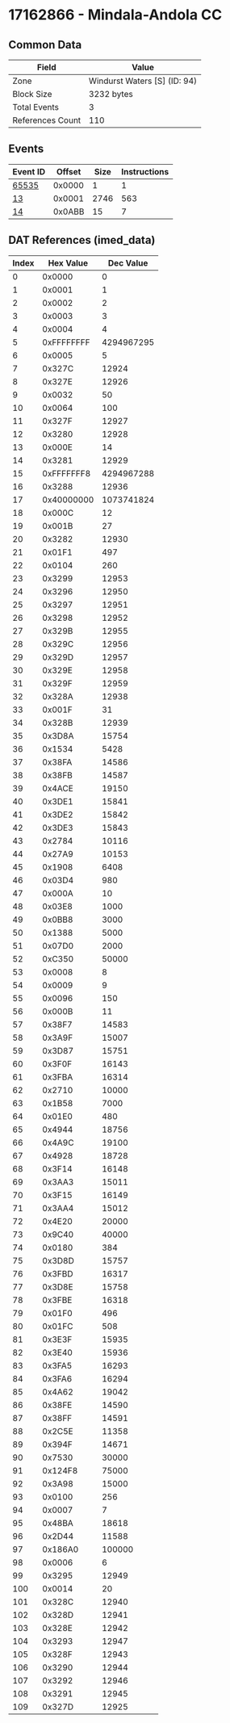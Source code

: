 # 17162866 - Mindala-Andola CC

## Common Data

| Field            | Value                        |
|------------------|------------------------------|
| Zone             | Windurst Waters [S] (ID: 94) |
| Block Size       | 3232 bytes                   |
| Total Events     | 3                            |
| References Count | 110                          |

## Events

| Event ID            | Offset   |   Size |   Instructions |
|---------------------|----------|--------|----------------|
| [65535](./65535.md) | 0x0000   |      1 |              1 |
| [13](./13.md)       | 0x0001   |   2746 |            563 |
| [14](./14.md)       | 0x0ABB   |     15 |              7 |

## DAT References (imed_data)

|   Index | Hex Value   |   Dec Value |
|---------|-------------|-------------|
|       0 | 0x0000      |           0 |
|       1 | 0x0001      |           1 |
|       2 | 0x0002      |           2 |
|       3 | 0x0003      |           3 |
|       4 | 0x0004      |           4 |
|       5 | 0xFFFFFFFF  |  4294967295 |
|       6 | 0x0005      |           5 |
|       7 | 0x327C      |       12924 |
|       8 | 0x327E      |       12926 |
|       9 | 0x0032      |          50 |
|      10 | 0x0064      |         100 |
|      11 | 0x327F      |       12927 |
|      12 | 0x3280      |       12928 |
|      13 | 0x000E      |          14 |
|      14 | 0x3281      |       12929 |
|      15 | 0xFFFFFFF8  |  4294967288 |
|      16 | 0x3288      |       12936 |
|      17 | 0x40000000  |  1073741824 |
|      18 | 0x000C      |          12 |
|      19 | 0x001B      |          27 |
|      20 | 0x3282      |       12930 |
|      21 | 0x01F1      |         497 |
|      22 | 0x0104      |         260 |
|      23 | 0x3299      |       12953 |
|      24 | 0x3296      |       12950 |
|      25 | 0x3297      |       12951 |
|      26 | 0x3298      |       12952 |
|      27 | 0x329B      |       12955 |
|      28 | 0x329C      |       12956 |
|      29 | 0x329D      |       12957 |
|      30 | 0x329E      |       12958 |
|      31 | 0x329F      |       12959 |
|      32 | 0x328A      |       12938 |
|      33 | 0x001F      |          31 |
|      34 | 0x328B      |       12939 |
|      35 | 0x3D8A      |       15754 |
|      36 | 0x1534      |        5428 |
|      37 | 0x38FA      |       14586 |
|      38 | 0x38FB      |       14587 |
|      39 | 0x4ACE      |       19150 |
|      40 | 0x3DE1      |       15841 |
|      41 | 0x3DE2      |       15842 |
|      42 | 0x3DE3      |       15843 |
|      43 | 0x2784      |       10116 |
|      44 | 0x27A9      |       10153 |
|      45 | 0x1908      |        6408 |
|      46 | 0x03D4      |         980 |
|      47 | 0x000A      |          10 |
|      48 | 0x03E8      |        1000 |
|      49 | 0x0BB8      |        3000 |
|      50 | 0x1388      |        5000 |
|      51 | 0x07D0      |        2000 |
|      52 | 0xC350      |       50000 |
|      53 | 0x0008      |           8 |
|      54 | 0x0009      |           9 |
|      55 | 0x0096      |         150 |
|      56 | 0x000B      |          11 |
|      57 | 0x38F7      |       14583 |
|      58 | 0x3A9F      |       15007 |
|      59 | 0x3D87      |       15751 |
|      60 | 0x3F0F      |       16143 |
|      61 | 0x3FBA      |       16314 |
|      62 | 0x2710      |       10000 |
|      63 | 0x1B58      |        7000 |
|      64 | 0x01E0      |         480 |
|      65 | 0x4944      |       18756 |
|      66 | 0x4A9C      |       19100 |
|      67 | 0x4928      |       18728 |
|      68 | 0x3F14      |       16148 |
|      69 | 0x3AA3      |       15011 |
|      70 | 0x3F15      |       16149 |
|      71 | 0x3AA4      |       15012 |
|      72 | 0x4E20      |       20000 |
|      73 | 0x9C40      |       40000 |
|      74 | 0x0180      |         384 |
|      75 | 0x3D8D      |       15757 |
|      76 | 0x3FBD      |       16317 |
|      77 | 0x3D8E      |       15758 |
|      78 | 0x3FBE      |       16318 |
|      79 | 0x01F0      |         496 |
|      80 | 0x01FC      |         508 |
|      81 | 0x3E3F      |       15935 |
|      82 | 0x3E40      |       15936 |
|      83 | 0x3FA5      |       16293 |
|      84 | 0x3FA6      |       16294 |
|      85 | 0x4A62      |       19042 |
|      86 | 0x38FE      |       14590 |
|      87 | 0x38FF      |       14591 |
|      88 | 0x2C5E      |       11358 |
|      89 | 0x394F      |       14671 |
|      90 | 0x7530      |       30000 |
|      91 | 0x124F8     |       75000 |
|      92 | 0x3A98      |       15000 |
|      93 | 0x0100      |         256 |
|      94 | 0x0007      |           7 |
|      95 | 0x48BA      |       18618 |
|      96 | 0x2D44      |       11588 |
|      97 | 0x186A0     |      100000 |
|      98 | 0x0006      |           6 |
|      99 | 0x3295      |       12949 |
|     100 | 0x0014      |          20 |
|     101 | 0x328C      |       12940 |
|     102 | 0x328D      |       12941 |
|     103 | 0x328E      |       12942 |
|     104 | 0x3293      |       12947 |
|     105 | 0x328F      |       12943 |
|     106 | 0x3290      |       12944 |
|     107 | 0x3292      |       12946 |
|     108 | 0x3291      |       12945 |
|     109 | 0x327D      |       12925 |
